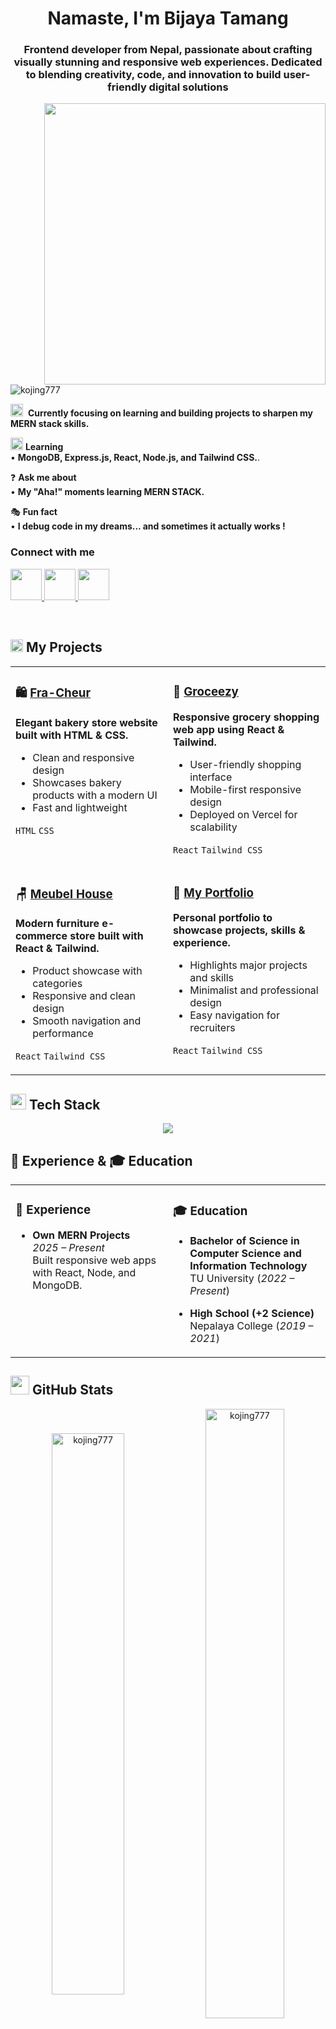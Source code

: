 <h1 align="center"> Namaste, I'm Bijaya Tamang </h1>
<h3 align="center">Frontend developer from Nepal, passionate about crafting visually stunning and responsive web experiences. Dedicated to blending creativity, code, and innovation to build user-friendly digital solutions</h3>

<img src="https://github.com/Anmol-Baranwal/Cool-GIFs-For-GitHub/assets/74038190/897cd757-ea1f-492d-aaf9-6d1674177e08" align="right" width="450">

<p align="left"> 
  <img src="https://komarev.com/ghpvc/?username=kojing777&label=Profile%20views&color=0e75b6&style=flat" alt="kojing777" />
 
</p>

<img src="https://github.com/Anmol-Baranwal/Cool-GIFs-For-GitHub/assets/74038190/fa83eeb9-f4e2-4d85-93f0-688af11babf8" width="20">&nbsp;  **Currently focusing on learning and building projects to sharpen my MERN stack skills.**    

<img src="https://user-images.githubusercontent.com/74038190/212284087-bbe7e430-757e-4901-90bf-4cd2ce3e1852.gif" width="20">   **Learning**  
   • **MongoDB,  Express.js, React, Node.js, and Tailwind CSS.**. 
   
❓ **Ask me about**  
  • **My "Aha!" moments learning **MERN STACK.****
   
🎭 **Fun fact**  
   • **I debug code in my dreams...  and sometimes it actually works !** 
   
**<h3 align="left">Connect with me</h3>**
<p align="left">
    <a href="https://linkedin.com/in/bijaya-tamang-977a3a373" target="_blank">
      <img src="https://user-images.githubusercontent.com/74038190/235294012-0a55e343-37ad-4b0f-924f-c8431d9d2483.gif" width="50">
   </a>
   <a href="https://www.facebook.com/profile.php?id=61559662797437" target="_blank">
      <img src="https://user-images.githubusercontent.com/74038190/235294010-ec412ef5-e3da-4efa-b1d4-0ab4d4638755.gif" width="50">
   </a>
   <a href="https://instagram.com/" target="_blank">
      <img src="https://user-images.githubusercontent.com/74038190/235294013-a33e5c43-a01c-43f6-b44d-a406d8b4ab75.gif" width="50">
   </a>
<!--    <a href="https://portfolio-wine-alpha-82.vercel.app/" target="_blank">
      <img src="https://user-images.githubusercontent.com/74038190/229223263-cf2e4b07-2615-4f87-9c38-e37600f8381a.gif" width="50" alt="Portfolio Globe">
   </a> -->
</p>

<!-- <img src="https://user-images.githubusercontent.com/74038190/212284115-f47cd8ff-2ffb-4b04-b5bf-4d1c14c0247f.gif" width="100%"> -->

<br>
<h2><img src="https://user-images.githubusercontent.com/74038190/235223599-0eadbd7c-c916-4f24-af9d-9242730e6172.gif" width="20">&nbsp;My Projects</h2>

<div align="center">

<table>
<tr>
<td width="50%" valign="top">

### 🛍️ [Fra-Cheur](https://fra-cheur.vercel.app/)  
**Elegant bakery store website built with HTML & CSS.**  
- Clean and responsive design  
- Showcases bakery products with a modern UI  
- Fast and lightweight  

`HTML` `CSS`

</td>
<td width="50%" valign="top">

### 🛒 [Groceezy](https://groceezy.kojing.me/)  
**Responsive grocery shopping web app using React & Tailwind.**  
- User-friendly shopping interface  
- Mobile-first responsive design  
- Deployed on Vercel for scalability  

`React` `Tailwind CSS`

</td>
</tr>

<tr>
<td width="50%" valign="top">

### 🪑 [Meubel House](https://meubel-house-iota.vercel.app/)  
**Modern furniture e-commerce store built with React & Tailwind.**  
- Product showcase with categories  
- Responsive and clean design  
- Smooth navigation and performance  

`React` `Tailwind CSS`

</td>
<td width="50%" valign="top">

### 💼 [My Portfolio](https://portfolio-wine-alpha-82.vercel.app/)  
**Personal portfolio to showcase projects, skills & experience.**  
- Highlights major projects and skills  
- Minimalist and professional design  
- Easy navigation for recruiters  

`React` `Tailwind CSS`

</td>
</tr>
</table>
</div>


</div>

**<h2><img src="https://github.com/Anmol-Baranwal/Cool-GIFs-For-GitHub/assets/74038190/2c0eef4b-7b75-42bd-9722-4bea97a2d532" width="25">&nbsp;Tech Stack </h2>**
<div align="center">

<img src="https://skillicons.dev/icons?i=html,css,js,react,nodejs,express,mongodb,tailwind,vercel,netlify,githubactions" />

</div>

<h2>💼 Experience & 🎓 Education</h2>
<table>
<tr>
<td width="50%" valign="top">

<h3>💼 Experience</h3>

<!-- <**Frontend Developer Intern** @ XYZ Company  
  *Jan 2024 – Jun 2024*  
  Worked on React, Tailwind & API integrations.--> 

- **Own MERN Projects**  
  *2025 – Present*  
  Built responsive web apps with React, Node, and MongoDB.  

</td>

<td width="50%" valign="top">

<h3>🎓 Education</h3>

- **Bachelor of Science in Computer Science and Information Technology**  
  TU University (*2022 – Present*)  

- **High School (+2 Science)**  
  Nepalaya College (*2019 – 2021*)  

</td>
</tr>
</table>

**<h2><img src="https://github.com/Anmol-Baranwal/Cool-GIFs-For-GitHub/assets/74038190/fa83eeb9-f4e2-4d85-93f0-688af11babf8" width="30">&nbsp;GitHub Stats</h2>**
<p align="center">
  <img align="center" src="https://github-readme-stats.vercel.app/api?username=kojing777&show_icons=true&locale=en" alt="kojing777" width="48%" />
  <img align="center" src="https://github-readme-streak-stats.herokuapp.com/?user=kojing777&" alt="kojing777" width="50%" />
</p>




<br>

**<h2><img src="https://github.com/Anmol-Baranwal/Cool-GIFs-For-GitHub/assets/74038190/406eb3e6-caba-401d-93c8-e0a7941c84b9" width="25">&nbsp;Fun Zone</h2>**

<div align="center">

<table>
<tr>
<td>
  
![Quote](https://quotes-github-readme.vercel.app/api?type=horizontal&theme=dark)

</td>
<td>
  <img src="https://media.giphy.com/media/ZVik7pBtu9dNS/giphy.gif" width="250">
</td>
</tr>
</table>

<h3>⚡ Thanks for visiting my profile ⚡</h3>

<img src="https://media.giphy.com/media/jpVnC65DmYeyRL4LHS/giphy.gif" width="200">

</div>

</div>

